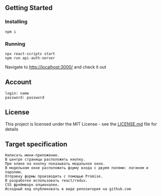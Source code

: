 ## Getting Started
### Installing

```
npm i
```

### Running
```
npx react-scripts start
npm run api-auth-server
```

Navigate to [http://localhost:3000/](http://localhost:3000/) and check it out

## Account
```
login: name
password: password
```

## License

This project is licensed under the MIT License - see the [LICENSE.md](LICENSE.md) file for details

## Target specification
```
Написать мини-приложение. 
В центре страницы расположить кнопку. 
При клике на кнопку показывать модальное окно. 
В модельном окне расположить форму входа с двумя полями: логином и паролем. 
Отправку формы производить с помощью Promise. 
В разработке использовать react/redux. 
CSS фреймворк опционален. 
Исходный код опубликовать в виде репозитория на github.com
```